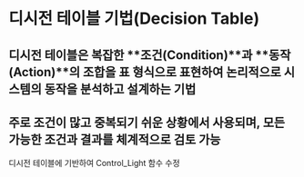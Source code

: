 # **디시전 테이블 기법(Decision Table)**
## 디시전 테이블은 복잡한 **조건(Condition)**과 **동작(Action)**의 조합을 표 형식으로 표현하여 논리적으로 시스템의 동작을 분석하고 설계하는 기법

## 주로 조건이 많고 중복되기 쉬운 상황에서 사용되며, 모든 가능한 조건과 결과를 체계적으로 검토 가능 


디시전 테이블에 기반하여 Control_Light 함수 수정 
